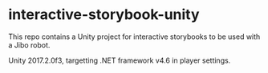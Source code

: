# interactive-storybook-unity

This repo contains a Unity project for interactive storybooks to be used with a Jibo robot.

Unity 2017.2.0f3, targetting .NET framework v4.6 in player settings.
